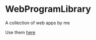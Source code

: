 # WebProgramLibrary
A collection of web apps by me

Use them [here](https://mrwatermelon99.github.io/WebProgramLibrary/Docs/)
